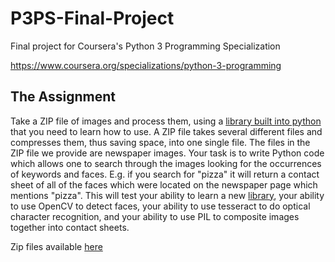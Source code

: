 # P3PS-Final-Project
Final project for Coursera's Python 3 Programming Specialization

https://www.coursera.org/specializations/python-3-programming

## The Assignment ##

Take a ZIP file of images and process them, using a [library built into python](https://docs.python.org/3/library/zipfile.html) that you need to learn how to use. A ZIP file
takes several different files and compresses them, thus saving space, into one single file. The files in the ZIP file we provide are newspaper images. Your task is to write 
Python code which allows one to search through the images looking for the occurrences of keywords and faces. E.g. if you search for "pizza" it will return a contact sheet of all 
of the faces which were located on the newspaper page which mentions "pizza". This will test your ability to learn a new [library](https://docs.python.org/3/library/zipfile.html), your ability to use OpenCV to detect faces, your ability to use tesseract to do optical character recognition, and your ability 
to use PIL to composite images together into contact sheets.

Zip files available [here](https://www.dropbox.com/sh/5jsj7a2d3jx6sam/AAAAhAXcJ-0euHslUmMYCKZma?dl=0)
